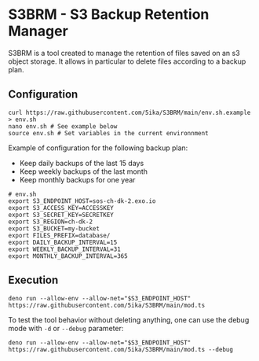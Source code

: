# S3BRM - S3 Backup Retention Manager

S3BRM is a tool created to manage the retention of files saved on an s3 object storage.
It allows in particular to delete files according to a backup plan.

## Configuration

```shell
curl https://raw.githubusercontent.com/5ika/S3BRM/main/env.sh.example > env.sh
nano env.sh # See example below
source env.sh # Set variables in the current environnment
```

Example of configuration for the following backup plan:
- Keep daily backups of the last 15 days
- Keep weekly backups of the last month
- Keep monthly backups for one year

```shell
# env.sh
export S3_ENDPOINT_HOST=sos-ch-dk-2.exo.io
export S3_ACCESS_KEY=ACCESSKEY
export S3_SECRET_KEY=SECRETKEY
export S3_REGION=ch-dk-2
export S3_BUCKET=my-bucket
export FILES_PREFIX=database/
export DAILY_BACKUP_INTERVAL=15
export WEEKLY_BACKUP_INTERVAL=31
export MONTHLY_BACKUP_INTERVAL=365
```

## Execution

```shell
deno run --allow-env --allow-net="$S3_ENDPOINT_HOST" https://raw.githubusercontent.com/5ika/S3BRM/main/mod.ts 
```

To test the tool behavior without deleting anything, one can use the debug mode with `-d` or `--debug` parameter:

```shell
deno run --allow-env --allow-net="$S3_ENDPOINT_HOST" https://raw.githubusercontent.com/5ika/S3BRM/main/mod.ts --debug
```